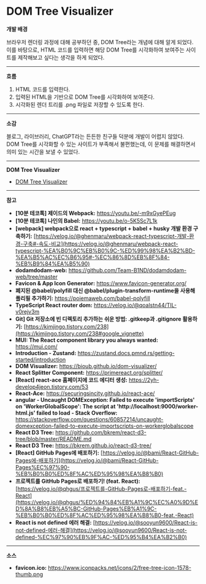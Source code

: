 # DOM Tree Visualizer

**개발 배경**

브라우저 렌더링 과정에 대해 공부하던 중, DOM Tree라는 개념에 대해 알게 되었다.  
이를 바탕으로, HTML 코드를 입력하면 해당 DOM Tree를 시각화하여 보여주는 사이트를 제작해보고 싶다는 생각을 하게 되었다.

---

**흐름**

1. HTML 코드를 입력한다.
2. 입력된 HTML을 기반으로 DOM Tree를 시각화하여 보여준다.
3. 시각화된 렌더 트리를 .png 파일로 저장할 수 있도록 한다.

---

**소감**

블로그, 라이브러리, ChatGPT라는 든든한 친구들 덕분에 개발이 어렵지 않았다.  
DOM Tree를 시각화할 수 있는 사이트가 부족해서 불편했는데, 이 문제를 해결하면서 의미 있는 시간을 보낼 수 있었다.

---

**DOM Tree Visualizer**

- [DOM Tree Visualizer](https://moonwlsdnl.github.io/dom-tree-visualizer/)

---

**참고**

- **[10분 테코톡] 제이드의 Webpack:** https://youtu.be/-m9xGyePEug
- **[10분 테코톡] 나인의 Babel:** https://youtu.be/o-5K5Sc7L1k
- **[webpack] webpack으로 react + typescript + babel + husky 개발 환경 구축하기:** [https://velog.io/@ghenmaru/webpack-react-typescript-개발-환경-구축#-속도-비교](https://velog.io/@ghenmaru/webpack-react-typescript-%EA%B0%9C%EB%B0%9C-%ED%99%98%EA%B2%BD-%EA%B5%AC%EC%B6%95#-%EC%86%8D%EB%8F%84-%EB%B9%84%EA%B5%90)
- **dodamdodam-web:** https://github.com/Team-B1ND/dodamdodam-web/tree/master
- **Favicon & App Icon Generator:** https://www.favicon-generator.org/
- **폐지된 @babel/polyfill 대신 @babel/plugin-transform-runtime을 사용해 폴리필 추가하기:** https://poiemaweb.com/babel-polyfill
- **TypeScript React router dom:** https://velog.io/@qoalstn44/TIL-v0rejv3m
- **Git] Git 저장소에 빈 디렉토리 추가하는 쉬운 방법: .gitkeep과 .gitignore 활용하기:** [https://kimjingo.tistory.com/238](https://kimjingo.tistory.com/238#google_vignette)
- **MUI: The React component library you always wanted:** https://mui.com/
- **Introduction - Zustand:** https://zustand.docs.pmnd.rs/getting-started/introduction
- **DOM Visualizer:** https://bioub.github.io/dom-visualizer/
- **React Splitter Component:** https://primereact.org/splitter/
- **[React] react-ace 홈페이지에 코드 에디터 생성:** https://2yh-develop4jeon.tistory.com/53
- **React-Ace:** https://securingsincity.github.io/react-ace/
- **angular - Uncaught DOMException: Failed to execute 'importScripts' on 'WorkerGlobalScope': The script at 'http://localhost:9000/worker-html.js' failed to load - Stack Overflow:** https://stackoverflow.com/questions/60857214/uncaught-domexception-failed-to-execute-importscripts-on-workerglobalscope
- **React D3 Tree:** https://github.com/bkrem/react-d3-tree/blob/master/README.md
- **React D3 Tree:** https://bkrem.github.io/react-d3-tree/
- **[React] GitHub Pages에 배포하기:** [https://velog.io/@bami/React-GitHub-Pages에-배포하기](https://velog.io/@bami/React-GitHub-Pages%EC%97%90-%EB%B0%B0%ED%8F%AC%ED%95%98%EA%B8%B0)
- **프로젝트를 GitHub Pages로 배포하기! (feat. React):** [https://velog.io/@qhgus/프로젝트를-GitHub-Pages로-배포하기-feat.-React](https://velog.io/@qhgus/%ED%94%84%EB%A1%9C%EC%A0%9D%ED%8A%B8%EB%A5%BC-GitHub-Pages%EB%A1%9C-%EB%B0%B0%ED%8F%AC%ED%95%98%EA%B8%B0-feat.-React)
- **React is not defined 에러 해결:** [https://velog.io/@sooyun9600/React-is-not-defined-에러-해결](https://velog.io/@sooyun9600/React-is-not-defined-%EC%97%90%EB%9F%AC-%ED%95%B4%EA%B2%B0)

---

**소스**

- **favicon.ico:** https://www.iconpacks.net/icons/2/free-tree-icon-1578-thumb.png
